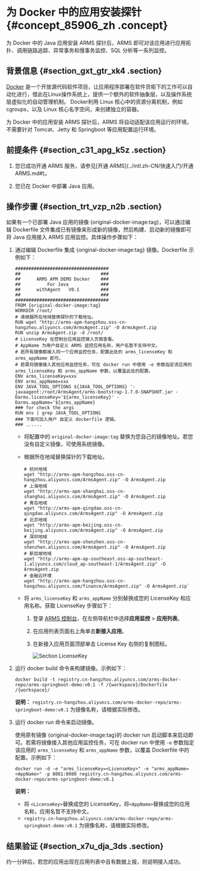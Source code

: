 # 为 Docker 中的应用安装探针 {#concept_85906_zh .concept}

为 Docker 中的 Java 应用安装 ARMS 探针后，ARMS 即可对该应用进行应用拓扑、调用链路追踪、异常事务和慢事务监控、SQL 分析等一系列监控。

## 背景信息 {#section_gxt_gtr_xk4 .section}

[Docker](https://docs.docker.com/) 是一个开放源代码软件项目，让应用程序部署在软件货柜下的工作可以自动化进行，借此在Linux操作系统上，提供一个额外的软件抽象层，以及操作系统层虚拟化的自动管理机制。 Docker利用 Linux 核心中的资源分离机制，例如 cgroups，以及 Linux 核心名字空间，来创建独立的容器。

为 Docker 中的应用安装 ARMS 探针后，ARMS 将自动适配该应用运行的环境，不需要针对 Tomcat、Jetty 和 Springboot 等应用配置运行环境。

## 前提条件 {#section_c31_apg_k5z .section}

1.  您已成功开通 ARMS 服务，请参见[开通 ARMS](../intl.zh-CN/快速入门/开通 ARMS.md#)。

2.  您已在 Docker 中部署 Java 应用。

## 操作步骤 {#section_trt_vzp_n2b .section}

如果有一个已部署 Java 应用的镜像 \{original-docker-image:tag\}，可以通过编辑 Dockerfile 文件集成已有镜像来形成新的镜像，然后构建、启动新的镜像即可将 Java 应用接入 ARMS 应用监控。具体操作步骤如下：

1.  通过编辑 Dockerfile 集成 \{original-docker-image:tag\} 镜像。Dockerfile 示例如下：

    ``` {#codeblock_f4g_bz4_jhu}
    ###################################
    ##                              ###
    ##      ARMS APM DEMO Docker    ###
    ##          For Java            ###
    ##      withAgent   V0.1        ###
    ##                              ###
    ###################################
    FROM {original-docker-image:tag}
    WORKDIR /root/
    # 请根据所在地域替换探针的下载地址。
    RUN wget "http://arms-apm-hangzhou.oss-cn-hangzhou.aliyuncs.com/ArmsAgent.zip" -O ArmsAgent.zip
    RUN unzip ArmsAgent.zip -d /root/
    # LicenseKey 在控制台应用监控接入页面查看。
    # AppName 为用户自定义 ARMS 监控应用名称，用户名暂不支持中文。
    # 若所有镜像都接入同一个应用监控任务，配置此处的 arms_licenseKey 和 arms_appName 即可。
    # 若需将镜像接入其他应用监控任务，可在 docker run 中使用 -e 参数指定该应用的 arms_licenseKey 和 arms_appName 参数，以覆盖此处的配置。
    ENV arms_licenseKey=xxx
    ENV arms_appName=xxx
    ENV JAVA_TOOL_OPTIONS ${JAVA_TOOL_OPTIONS} '-javaagent:/root/ArmsAgent/arms-bootstrap-1.7.0-SNAPSHOT.jar -Darms.licenseKey='${arms_licenseKey}' -Darms.appName='${arms_appName}
    ### for check the args
    RUN env | grep JAVA_TOOL_OPTIONS
    ### 下面可加入用户 自定义 dockerfile 逻辑。
    ### ......
    ```

    -   将配置中的 `original-docker-image:tag` 替换为您自己的镜像地址。若您没有自定义镜像，可使用系统镜像。
    -   根据所在地域替换探针的下载地址。

        ``` {#codeblock_lna_67l_4wk}
        # 杭州地域
        wget "http://arms-apm-hangzhou.oss-cn-hangzhou.aliyuncs.com/ArmsAgent.zip" -O ArmsAgent.zip
        # 上海地域
        wget "http://arms-apm-shanghai.oss-cn-shanghai.aliyuncs.com/ArmsAgent.zip" -O ArmsAgent.zip
        # 青岛地域
        wget "http://arms-apm-qingdao.oss-cn-qingdao.aliyuncs.com/ArmsAgent.zip" -O ArmsAgent.zip
        # 北京地域
        wget "http://arms-apm-beijing.oss-cn-beijing.aliyuncs.com/ArmsAgent.zip" -O ArmsAgent.zip
        # 深圳地域
        wget "http://arms-apm-shenzhen.oss-cn-shenzhen.aliyuncs.com/ArmsAgent.zip" -O ArmsAgent.zip
        # 新加坡地域
        wget "http://arms-apm-ap-southeast.oss-ap-southeast-1.aliyuncs.com/cloud_ap-southeast-1/ArmsAgent.zip" -O ArmsAgent.zip
        # 金融云环境
        wget "http://arms-apm-hangzhou.oss-cn-hangzhou.aliyuncs.com/finance/ArmsAgent.zip" -O ArmsAgent.zip`
        ```

    -   将 `arms_licenseKey` 和 `arms_appName` 分别替换成您的 LicenseKey 和应用名称。获取 LicenseKey 步骤如下：
        1.  登录 [ARMS 控制台](https://arms-ap-southeast-1.console.aliyun.com/#/home)，在左侧导航栏中选择**应用监控** \> **应用列表**。
        2.  在应用列表页面右上角单击**新接入应用**。
        3.  在新接入应用页面顶部单击 License Key 右侧的复制图标。

            ![Section LicenseKey](http://static-aliyun-doc.oss-cn-hangzhou.aliyuncs.com/assets/img/152532/156741482045312_zh-CN.png)

2.  运行 docker build 命令来构建镜像。示例如下：

    ``` {#codeblock_x45_66y_9mu}
    docker build -t registry.cn-hangzhou.aliyuncs.com/arms-docker-repo/arms-springboot-demo:v0.1 -f /{workspace}/Dockerfile /{workspace}/
    ```

    **说明：** `registry.cn-hangzhou.aliyuncs.com/arms-docker-repo/arms-springboot-demo:v0.1` 为镜像名称，请根据实际修改。

3.  运行 docker run 命令来启动镜像。

    使用原有镜像 \{original-docker-image:tag\}的 docker run 启动脚本来启动即可。若需将镜像接入其他应用监控任务，可在 docker run 中使用 `-e` 参数指定该应用的 `arms_licenseKey` 和 `arms_appName` 参数，以覆盖 Dockerfile 中的配置。示例如下：

    ``` {#codeblock_jo7_sk0_2lw}
    docker run -d -e "arms_licenseKey=<LicenseKey>" -e "arms_appName=<AppName>" -p 8081:8080 registry.cn-hangzhou.aliyuncs.com/arms-docker-repo/arms-springboot-demo:v0.1
    ```

    **说明：** 

    -   将 `<LicenseKey>`替换成您的 LicenseKey，将`<AppName>`替换成您的应用名称，应用名暂不支持中文。
    -   `registry.cn-hangzhou.aliyuncs.com/arms-docker-repo/arms-springboot-demo:v0.1` 为镜像名称，请根据实际修改。

## 结果验证 {#section_x7u_dja_3ds .section}

约一分钟后，若您的应用出现在应用列表中且有数据上报，则说明接入成功。

